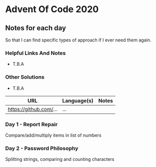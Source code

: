 # Advent Of Code 2020

## Notes for each day
So that I can find specific types of approach if I ever need them again.

### Helpful Links And Notes
* T.B.A

### Other Solutions
* T.B.A

| URL                                      | Language(s) | Notes |
|------------------------------------------|----------|-------|
| https://github.com/... | ... | |

### Day 1 - Report Repair
Compare/add/multiply items in list of numbers


### Day 2 - Password Philosophy
Splitting strings, comparing and counting characters
